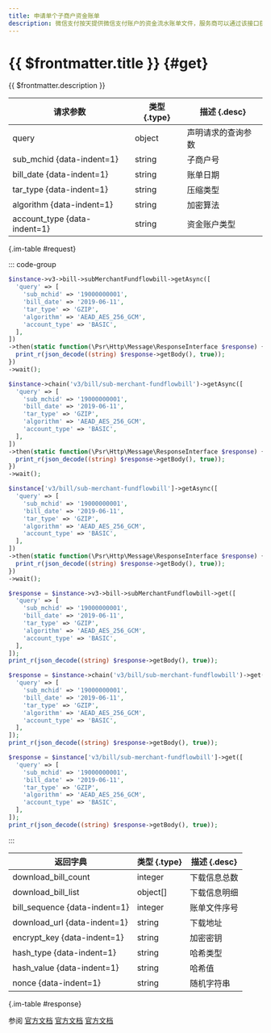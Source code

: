 ```yaml
---
title: 申请单个子商户资金账单
description: 微信支付按天提供微信支付账户的资金流水账单文件，服务商可以通过该接口获取子商户账单文件的下载地址。文件内包含子商户资金操作相关的业务单号、收支金额、记账时间等信息，供商户进行核对。
---
```


# {{ $frontmatter.title }} {#get}

{{ $frontmatter.description }}

| 请求参数 | 类型 {.type} | 描述 {.desc}
| --- | --- | ---
| query | object | 声明请求的查询参数
| sub_mchid {data-indent=1} | string | 子商户号
| bill_date {data-indent=1} | string | 账单日期
| tar_type {data-indent=1} | string | 压缩类型
| algorithm {data-indent=1} | string | 加密算法
| account_type {data-indent=1} | string | 资金账户类型

{.im-table #request}

::: code-group

```php [异步纯链式]
$instance->v3->bill->subMerchantFundflowbill->getAsync([
  'query' => [
    'sub_mchid' => '19000000001',
    'bill_date' => '2019-06-11',
    'tar_type' => 'GZIP',
    'algorithm' => 'AEAD_AES_256_GCM',
    'account_type' => 'BASIC',
  ],
])
->then(static function(\Psr\Http\Message\ResponseInterface $response) {
  print_r(json_decode((string) $response->getBody(), true));
})
->wait();
```

```php [异步声明式]
$instance->chain('v3/bill/sub-merchant-fundflowbill')->getAsync([
  'query' => [
    'sub_mchid' => '19000000001',
    'bill_date' => '2019-06-11',
    'tar_type' => 'GZIP',
    'algorithm' => 'AEAD_AES_256_GCM',
    'account_type' => 'BASIC',
  ],
])
->then(static function(\Psr\Http\Message\ResponseInterface $response) {
  print_r(json_decode((string) $response->getBody(), true));
})
->wait();
```

```php [异步属性式]
$instance['v3/bill/sub-merchant-fundflowbill']->getAsync([
  'query' => [
    'sub_mchid' => '19000000001',
    'bill_date' => '2019-06-11',
    'tar_type' => 'GZIP',
    'algorithm' => 'AEAD_AES_256_GCM',
    'account_type' => 'BASIC',
  ],
])
->then(static function(\Psr\Http\Message\ResponseInterface $response) {
  print_r(json_decode((string) $response->getBody(), true));
})
->wait();
```

```php [同步纯链式]
$response = $instance->v3->bill->subMerchantFundflowbill->get([
  'query' => [
    'sub_mchid' => '19000000001',
    'bill_date' => '2019-06-11',
    'tar_type' => 'GZIP',
    'algorithm' => 'AEAD_AES_256_GCM',
    'account_type' => 'BASIC',
  ],
]);
print_r(json_decode((string) $response->getBody(), true));
```

```php [同步声明式]
$response = $instance->chain('v3/bill/sub-merchant-fundflowbill')->get([
  'query' => [
    'sub_mchid' => '19000000001',
    'bill_date' => '2019-06-11',
    'tar_type' => 'GZIP',
    'algorithm' => 'AEAD_AES_256_GCM',
    'account_type' => 'BASIC',
  ],
]);
print_r(json_decode((string) $response->getBody(), true));
```

```php [同步属性式]
$response = $instance['v3/bill/sub-merchant-fundflowbill']->get([
  'query' => [
    'sub_mchid' => '19000000001',
    'bill_date' => '2019-06-11',
    'tar_type' => 'GZIP',
    'algorithm' => 'AEAD_AES_256_GCM',
    'account_type' => 'BASIC',
  ],
]);
print_r(json_decode((string) $response->getBody(), true));
```

:::

| 返回字典 | 类型 {.type} | 描述 {.desc}
| --- | --- | ---
| download_bill_count | integer | 下载信息总数
| download_bill_list | object[] | 下载信息明细
| bill_sequence {data-indent=1} | integer | 账单文件序号
| download_url {data-indent=1} | string | 下载地址
| encrypt_key {data-indent=1} | string | 加密密钥
| hash_type {data-indent=1} | string | 哈希类型
| hash_value {data-indent=1} | string | 哈希值
| nonce {data-indent=1} | string | 随机字符串

{.im-table #response}

参阅 [官方文档](https://pay.weixin.qq.com/docs/partner/apis/bill-download/sub-mch-fund-flow-bill/get-sub-mch-fund-flow-bill.html) [官方文档](https://pay.weixin.qq.com/wiki/doc/apiv3_partner/Offline/apis/chapter4_1_25.shtml) [官方文档](https://pay.weixin.qq.com/wiki/doc/apiv3_partner/apis/chapter4_1_12.shtml)
